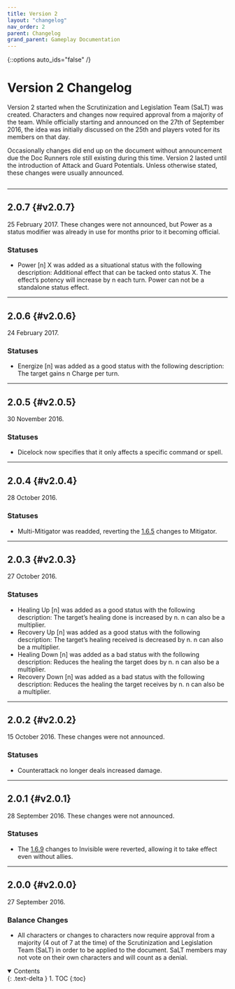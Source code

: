 ```yaml
---
title: Version 2
layout: "changelog"
nav_order: 2
parent: Changelog
grand_parent: Gameplay Documentation
---
```


{::options auto_ids="false" /}

# Version 2 Changelog

Version 2 started when the Scrutinization and Legislation Team (SaLT) was created. Characters and changes now required approval from a majority of the team. While officially starting and announced on the 27th of September 2016, the idea was initially discussed on the 25th and players voted for its members on that day.

Occasionally changes did end up on the document without announcement due the Doc Runners role still existing during this time. Version 2 lasted until the introduction of Attack and Guard Potentials. Unless otherwise stated, these changes were usually announced.

<div class="row">
<div class="column content" markdown="1">

---

## 2.0.7 {#v2.0.7}

25 February 2017. These changes were not announced, but Power as a status modifier was already in use for months prior to it becoming official.

### Statuses

- Power [n] X was added as a situational status with the following description: Additional effect that can be tacked onto status X. The effect’s potency will increase by n each turn. Power can not be a standalone status effect.

---

## 2.0.6 {#v2.0.6}

24 February 2017.

### Statuses

- Energize [n] was added as a good status with the following description: The target gains n Charge per turn.

---

## 2.0.5 {#v2.0.5}

30 November 2016.

### Statuses

- Dicelock now specifies that it only affects a specific command or spell.

---

## 2.0.4 {#v2.0.4}

28 October 2016.

### Statuses

- Multi-Mitigator was readded, reverting the [1.6.5](/game/changelog/v1.html#v1.6.5) changes to Mitigator.

---

## 2.0.3 {#v2.0.3}

27 October 2016.

### Statuses

- Healing Up [n] was added as a good status with the following description: The target’s healing done is increased by n. n can also be a multiplier.
- Recovery Up [n] was added as a good status with the following description: The target’s healing received is decreased by n. n can also be a multiplier.
- Healing Down [n] was added as a bad status with the following description: Reduces the healing the target does by n. n can also be a multiplier.
- Recovery Down [n] was added as a bad status with the following description: Reduces the healing the target receives by n. n can also be a multiplier.

---

## 2.0.2 {#v2.0.2}

15 October 2016. These changes were not announced.

### Statuses

- Counterattack no longer deals increased damage.

---

## 2.0.1 {#v2.0.1}

28 September 2016. These changes were not announced.

### Statuses

- The [1.6.9](/game/changelog/v1.html#v1.6.9) changes to Invisible were reverted, allowing it to take effect even without allies.

---

## 2.0.0 {#v2.0.0}

27 September 2016.

### Balance Changes

- All characters or changes to characters now require approval from a majority (4 out of 7 at the time) of the Scrutinization and Legislation Team (SaLT) in order to be applied to the document. SaLT members may not vote on their own characters and will count as a denial.

</div>
<div class="column toc" markdown="1">
<details open markdown="block">
<summary>
Contents
</summary>
{: .text-delta }
1. TOC
{:toc}
</details>
</div>
</div> 